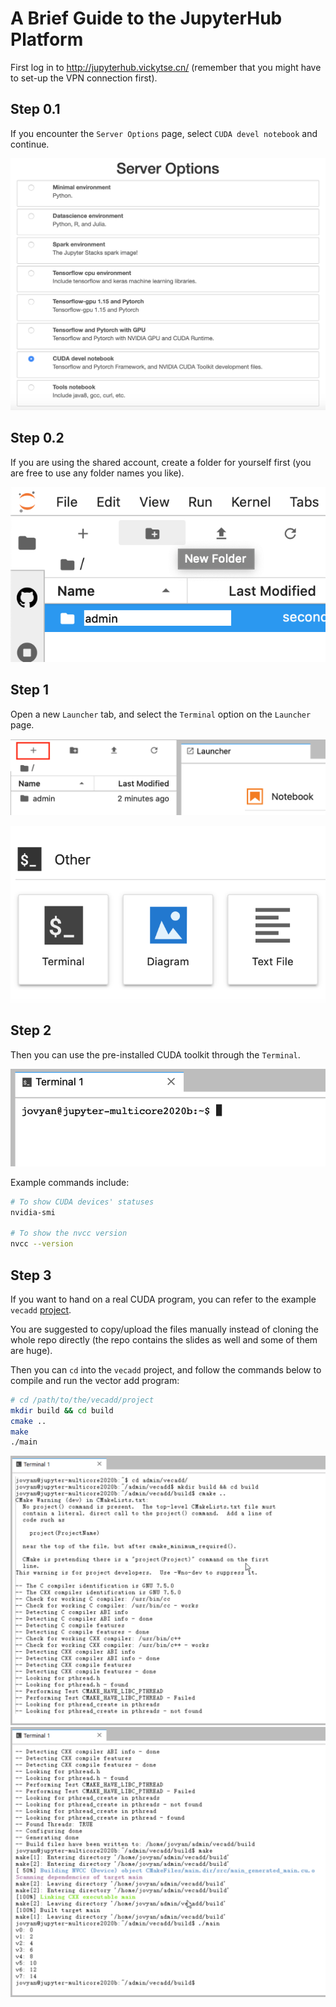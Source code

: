 # A Brief Guide to the JupyterHub Platform

First log in to http://jupyterhub.vickytse.cn/ (remember that you might have to set-up the VPN connection first).

## Step 0.1

If you encounter the `Server Options` page, select `CUDA devel notebook` and continue.

![jhub-server-options](../figures/jhub-server-options.png)

## Step 0.2

If you are using the shared account, create a folder for yourself first (you are free to use any folder names you like).

![jhub-folder](../figures/jhub-folder.png)

## Step 1

Open a new `Launcher` tab, and select the `Terminal` option on the `Launcher` page.

![jhub-launcher](../figures/jhub-launcher.png)

![jhub-terminal-option](../figures/jhub-terminal-option.png)

## Step 2

Then you can use the pre-installed CUDA toolkit through the `Terminal`.

![jhub-terminal](../figures/jhub-terminal.png)

Example commands include:

```bash
# To show CUDA devices' statuses
nvidia-smi

# To show the nvcc version
nvcc --version
```

## Step 3

If you want to hand on a real CUDA program, you can refer to the example `vecadd` [project](https://github.com/lukeluocn/multicoresysu2020/tree/master/content/rexec/vecadd).

You are suggested to copy/upload the files manually instead of cloning the whole repo directly (the repo contains the slides as well and some of them are huge).

Then you can `cd` into the `vecadd` project, and follow the commands below to compile and run the vector add program:

```bash
# cd /path/to/the/vecadd/project
mkdir build && cd build
cmake ..
make
./main
```

![jhub-vecadd-1](../figures/jhub-vecadd-1.png)
![jhub-vecadd-2](../figures/jhub-vecadd-2.png)